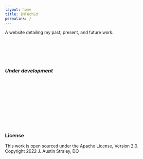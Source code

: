 ```yaml
---
layout: home
title: IMTechEd
permalink: /
---
```


A website detailing my past, present, and future work.
<br>
<br>
<br>
<br>
<br>
<br>

### *Under development*


<br>
<br>
<br>
<br>
<br>
<br>
<br>
<br>
<br>

### License
This work is open sourced under the Apache License, Version 2.0.<br>
Copyright 2022 J. Austin Straley, DO